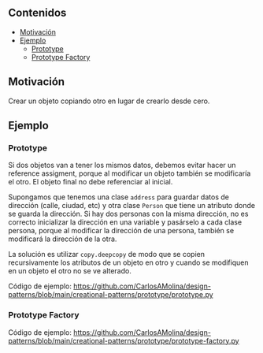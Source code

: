 ## Contenidos

- [Motivación](#motivación)
- [Ejemplo](#ejemplo)
  - [Prototype](#prototype)
  - [Prototype Factory](#prototype-factory)

## Motivación

Crear un objeto copiando otro en lugar de crearlo desde cero.

## Ejemplo

### Prototype 

Si dos objetos van a tener los mismos datos, debemos evitar hacer un reference assigment, porque al modificar un objeto también se modificaría el otro. El objeto final no debe referenciar al inicial.

Supongamos que tenemos una clase `address` para guardar datos de dirección (calle, ciudad, etc) y otra clase `Person` que tiene un atributo donde se guarda la dirección. Si hay dos personas con la misma dirección, no es correcto inicializar la dirección en una variable y pasárselo a cada clase persona, porque al modificar la dirección de una persona, también se modificará la dirección de la otra.

La solución es utilizar `copy.deepcopy` de modo que se copien recursivamente los atributos de un objeto en otro y cuando se modifiquen en un objeto el otro no se ve alterado.

Código de ejemplo: <https://github.com/CarlosAMolina/design-patterns/blob/main/creational-patterns/prototype/prototype.py>

### Prototype Factory

Código de ejemplo: <https://github.com/CarlosAMolina/design-patterns/blob/main/creational-patterns/prototype/prototype-factory.py>

